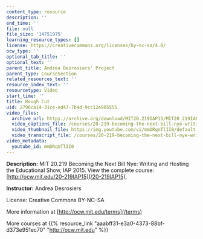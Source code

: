 ```yaml
---
content_type: resource
description: ''
end_time: ''
file: null
file_size: '14751975'
learning_resource_types: []
license: https://creativecommons.org/licenses/by-nc-sa/4.0/
ocw_type: ''
optional_tab_title: ''
optional_text: ''
parent_title: Andrea Desrosiers' Project
parent_type: CourseSection
related_resources_text: ''
resource_index_text: ''
resourcetype: Video
start_time: ''
title: Rough Cut
uid: 2796ca14-31ce-ed47-7b4d-9cc12e905555
video_files:
  archive_url: https://archive.org/download/MIT20.219IAP15/MIT20_219IAP15_AD_D11_Rough_Cut_360p.mp4
  video_captions_file: /courses/20-219-becoming-the-next-bill-nye-writing-and-hosting-the-educational-show-january-iap-2015/14cbe80990ea5842b49dca1cb36899eb_mmDRqnTlII0.vtt
  video_thumbnail_file: https://img.youtube.com/vi/mmDRqnTlII0/default.jpg
  video_transcript_file: /courses/20-219-becoming-the-next-bill-nye-writing-and-hosting-the-educational-show-january-iap-2015/f91ddf4b5d6500b9ebeca4b72ae821c7_mmDRqnTlII0.pdf
video_metadata:
  youtube_id: mmDRqnTlII0
---
```


**Description:** MIT 20.219 Becoming the Next Bill Nye: Writing and Hosting the Educational Show, IAP 2015. View the complete course: [http://ocw.mit.edu/20-219IAP15](/20-219IAP15).

**Instructor:** Andrea Desrosiers

License: Creative Commons BY-NC-SA

More information at [http://ocw.mit.edu/terms](/terms)

More courses at {{% resource_link "aaabff31-e3a0-4373-88bf-d373e951ec70" "http://ocw.mit.edu" %}}

